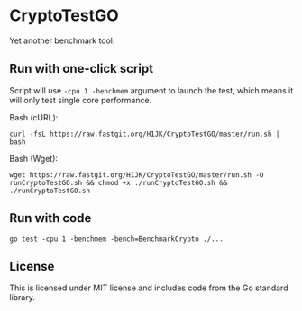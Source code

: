 # CryptoTestGO

Yet another benchmark tool.  

## Run with one-click script

Script will use `-cpu 1 -benchmem` argument to launch the test, which means it will only test single core performance.  

Bash (cURL):  
```shell
curl -fsL https://raw.fastgit.org/H1JK/CryptoTestGO/master/run.sh | bash
```

Bash (Wget):
```shell
wget https://raw.fastgit.org/H1JK/CryptoTestGO/master/run.sh -O runCryptoTestGO.sh && chmod +x ./runCryptoTestGO.sh && ./runCryptoTestGO.sh
```

## Run with code
```shell
go test -cpu 1 -benchmem -bench=BenchmarkCrypto ./...
```

## License
This is licensed under MIT license and includes code from the Go standard library.  
